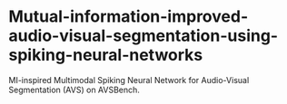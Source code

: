 # Mutual-information-improved-audio-visual-segmentation-using-spiking-neural-networks
MI-inspired Multimodal Spiking Neural Network for Audio-Visual Segmentation (AVS) on AVSBench.
